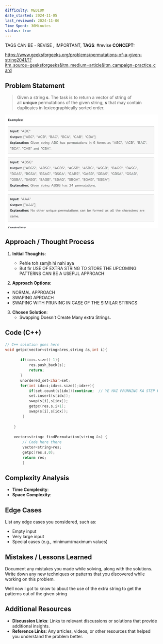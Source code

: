 ```yaml
---
difficulty: MEDIUM
date_started: 2024-11-05
last_reviewed: 2024-11-06
Time Spent: 30Minutes
status: true
---
```

TAGS CAN BE - REVISE , IMPORTANT,
**TAGS**: #revise 
**CONCEPT:** [](.md)

https://www.geeksforgeeks.org/problems/permutations-of-a-given-string2041/1?itm_source=geeksforgeeks&itm_medium=article&itm_campaign=practice_card
## Problem Statement
> Given a string **s**. The task is to return a vector of string of all **unique** permutations of the given string, **s** that may contain duplicates in lexicographically sorted order.

![PERMUTATIONS-20241105130151058.webp](../../../../../Images/PERMUTATIONS-20241105130151058.webp)

## Approach / Thought Process
1. **Initial Thoughts**: 
   - Pehle toh samjh hi nahi aya 
   - But fir USE OF EXTRA STRING TO STORE THE UPCOMING PATTERNS CAN BE  A USEFUL APPROACH

2. **Approach Options**:
  - NORMAL APPROACH
  - SWAPING APROACH
  - SWAPING WITH PRUNING IN CASE OF THE SIMILAR STRINGS

3. **Chosen Solution**:
   - Swapping Doesn't Create Many extra Strings.

## Code (C++)
```cpp
// C++ solution goes here
void getpc(vector<string>&res,string &s,int i){
       
       if(i==s.size()-1){
           res.push_back(s);
           return;
       }
       unordered_set<char>set;
       for(int idx=i;idx<s.size();idx++){
           if(set.count(s[idx]))continue;  // YE HAI PRUNNING KA STEP HAI
           set.insert(s[idx]);
           swap(s[i],s[idx]);
           getpc(res,s,i+1);
           swap(s[i],s[idx]);
        }
       
    }
   
    vector<string> findPermutation(string &s) {
        // Code here there
        vector<string>res;
        getpc(res,s,0);
        return res;
        }
```

## Complexity Analysis
- **Time Complexity**: 
- **Space Complexity**: 

## Edge Cases
List any edge cases you considered, such as:
- Empty input
- Very large input
- Special cases (e.g., minimum/maximum values)

## Mistakes / Lessons Learned
Document any mistakes you made while solving, along with the solutions.
Write down any new techniques or patterns that you discovered while working on this problem.

Well now I got to know to about the use of the extra string to get the patterns out of the given string 

## Additional Resources
- **Discussion Links**: Links to relevant discussions or solutions that provide additional insights.
- **Reference Links**: Any articles, videos, or other resources that helped you understand the problem better.